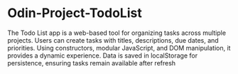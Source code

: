 # Odin-Project-TodoList
The Todo List app is a web-based tool for organizing tasks across multiple projects. Users can create tasks with titles, descriptions, due dates, and priorities. Using constructors, modular JavaScript, and DOM manipulation, it provides a dynamic experience. Data is saved in localStorage for persistence, ensuring tasks remain available after refresh
